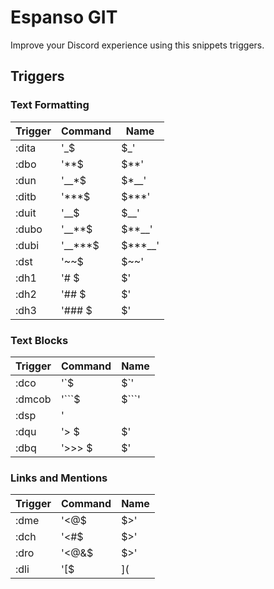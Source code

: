 # Espanso GIT

Improve your Discord experience using this snippets triggers.

## Triggers

### Text Formatting

| Trigger         | Command                                  | Name                  |
| --------------- | ---------------------------------------- | --------------------- |
| :dita           | '_$|$_'                                  | Italic                |
| :dbo            | '**$|$**'                                | Bold                  |
| :dun            | '__*$|$*__'                              | Underline             |
| :ditb           | '***$|$***'                              | Bold Italic           |
| :duit           | '__$|$__'                                | Underline Italic      |
| :dubo           | '__**$|$**__'                            | Underline Bold        |
| :dubi           | '__***$|$***__'                          | Underline Bold Italic |
| :dst            | '~~$|$~~'                                | Strikethrough         |
| :dh1            | '# $|$'                                  | Header 1              |
| :dh2            | '## $|$'                                 | Header 2              |
| :dh3            | '### $|$'                                | Header 3              |

### Text Blocks

| Trigger         | Command                                  | Name           |
| --------------- | ---------------------------------------- | -------------- |
| :dco            | '`$|$`'                                  | Code Block     |
| :dmcob          | '```$|$```'                              | Multi line Code|
| :dsp            | '||$|$||'                                | Spoiler        |
| :dqu            | '> $|$'                                  | Quote          |
| :dbq            | '>>> $|$'                                | Block Quote    |

### Links and Mentions

| Trigger         | Command                                  | Name            |
| --------------- | ---------------------------------------- | --------------  |
| :dme            | '<@$|$>'                                 | Mention         |
| :dch            | '<#$|$>'                                 | Channel Mention |
| :dro            | '<@&$|$>'                                | Role Mention    |
| :dli            | '[$|$]($|)'                              | Masked Link     |

<br>